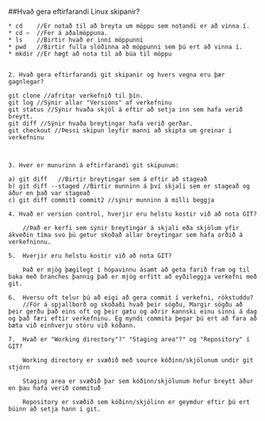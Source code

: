 ##Hvað gera eftirfarandi Linux skipanir?
		
	* cd    //Er notað til að breyta um möppu sem notandi er að vinna í.
	* cd ~  //Fer á aðalmöppuna.
	* ls    //Birtir hvað er inní möppunni
	* pwd   //Birtir fulla slóðinna að möppunni sem þú ert að vinna í.
	* mkdir //Er hægt að nota til að búa til möppu
	
	
	2. Hvað gera eftirfarandi git skipanir og hvers vegna eru þær gagnlegar?

	git clone //afritar verkefnið til þín.
	git log //Sýnir allar "Versions" af verkefninu
	git status //Sýnir hvaða skjöl á eftir að setja inn sem hafa verið breytt.
	git diff //Sýnir hvaða breytingar hafa verið gerðar.
	git checkout //Þessi skipun leyfir manni að skipta um greinar í verkefninu



	3. Hver er munurinn á eftirfarandi git skipunum:
	
	a) git diff   //Birtir breytingar sem á eftir að stageað
	b) git diff --staged //Birtir munninn á því skjali sem er stageað og áður en það var stageað 
	c) git diff commit1 commit2 //sýnir munninn á milli beggja
	
	4. Hvað er version control, hverjir eru helstu kostir við að nota GIT?
	
		//Það er kerfi sem sýnir breytingar á skjali eða skjölum yfir ákveðin tíma svo þú getur skoðað allar breytingar sem hafa orðið á verkefninnu.
		
	5.	Hverjir eru helstu kostir við að nota GIT?
		
		Það er mjög þægilegt í hópavinnu ásamt að geta farið fram og til baka með branches þannig það er mjög erfitt að eyðileggja verkefni með git.
		
	6.	Hversu oft telur þú að eigi að gera commit í verkefni, rökstuddu?
		//Fór á spjallborð og skoðaði hvað þeir sögðu, Margir sögðu að þeir gerðu það eins oft og þeir gætu og aðrir kannski einu sinni á dag og það færi eftir verkefninu. Ég myndi commita þegar þú ert að fara að bæta við einhverju stóru við kóðann.
	
	7.	Hvað er "Working directory"?" "Staging area"?" og "Repository" í GIT?
	
		Working directory er svæðið með source kóðinn/skjölunum undir git stjórn
		
		Staging area er svæðið þar sem kóðinn/skjölunum hefur breytt áður en þau hafa verið commituð
		
		Repository er svæðið sem kóðinn/skjölinn er geymdur eftir þú ert búinn að setja hann í git.
		
	
	
	
		
		